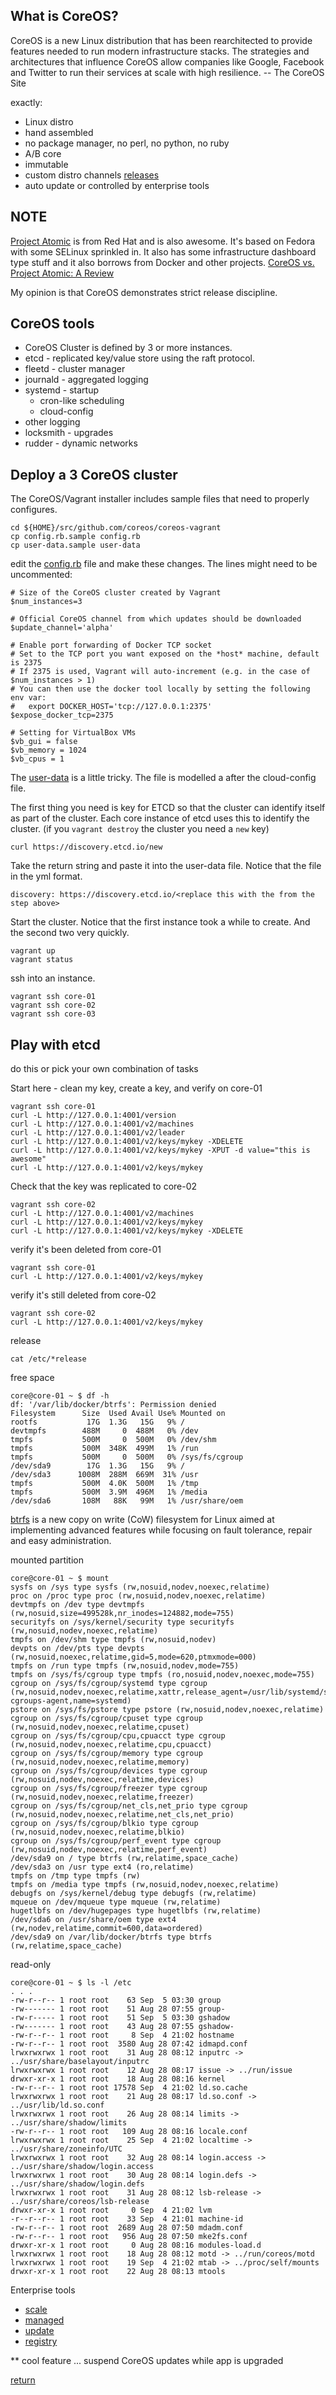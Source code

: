 What is CoreOS?
---------------

CoreOS is a new Linux distribution that has been rearchitected to provide features needed to run modern infrastructure stacks. The strategies and architectures that influence CoreOS allow companies like Google, Facebook and Twitter to run their services at scale with high resilience. -- The CoreOS Site

exactly:
- Linux distro
- hand assembled
- no package manager, no perl, no python, no ruby
- A/B core
- immutable
- custom distro channels [releases](http://coreos.com/releases)
- auto update or controlled by enterprise tools

NOTE
----

[Project Atomic](http://www.projectatomic.io/) is from Red Hat and is also awesome. It's based on Fedora with some SELinux sprinkled in. It also has some infrastructure dashboard type stuff and it also borrows from Docker and other projects. [CoreOS vs. Project Atomic: A Review](https://major.io/2014/05/13/coreos-vs-project-atomic-a-review/)

My opinion is that CoreOS demonstrates strict release discipline.


CoreOS tools
------------

- CoreOS Cluster is defined by 3 or more instances.
- etcd - replicated key/value store using the raft protocol.
- fleetd - cluster manager
- journald - aggregated logging
- systemd - startup
  - cron-like scheduling
  - cloud-config
- other logging
- locksmith - upgrades
- rudder - dynamic networks

Deploy a 3 CoreOS cluster
-------------------------

The CoreOS/Vagrant installer includes sample files that need to properly configures.

```
cd ${HOME}/src/github.com/coreos/coreos-vagrant
cp config.rb.sample config.rb
cp user-data.sample user-data
```

edit the [config.rb](https://github.com/coreos/coreos-vagrant/blob/master/config.rb.sample) file and make these changes. The lines might need to be uncommented:

```
# Size of the CoreOS cluster created by Vagrant
$num_instances=3

# Official CoreOS channel from which updates should be downloaded
$update_channel='alpha'

# Enable port forwarding of Docker TCP socket
# Set to the TCP port you want exposed on the *host* machine, default is 2375
# If 2375 is used, Vagrant will auto-increment (e.g. in the case of $num_instances > 1)
# You can then use the docker tool locally by setting the following env var:
#   export DOCKER_HOST='tcp://127.0.0.1:2375'
$expose_docker_tcp=2375

# Setting for VirtualBox VMs
$vb_gui = false
$vb_memory = 1024
$vb_cpus = 1
```

The [user-data](https://github.com/coreos/coreos-vagrant/blob/master/user-data.sample) is a little tricky. The file is modelled a after the cloud-config file.

The first thing you need is key for ETCD so that the cluster can identify itself as part of the cluster. Each core instance of etcd uses this to identify the cluster. (if you ```vagrant destroy``` the cluster you need a ```new``` key)

```
curl https://discovery.etcd.io/new
```

Take the return string and paste it into the user-data file. Notice that the file in the yml format.

```
discovery: https://discovery.etcd.io/<replace this with the from the step above>
```

Start the cluster. Notice that the first instance took a while to create. And the second two very quickly.

```
vagrant up
vagrant status
```

ssh into an instance.

```
vagrant ssh core-01
vagrant ssh core-02
vagrant ssh core-03
```

Play with etcd
--------------

do this or pick your own combination of tasks

Start here - clean my key, create a key, and verify on core-01
```
vagrant ssh core-01
curl -L http://127.0.0.1:4001/version
curl -L http://127.0.0.1:4001/v2/machines
curl -L http://127.0.0.1:4001/v2/leader
curl -L http://127.0.0.1:4001/v2/keys/mykey -XDELETE
curl -L http://127.0.0.1:4001/v2/keys/mykey -XPUT -d value="this is awesome"
curl -L http://127.0.0.1:4001/v2/keys/mykey
```

Check that the key was replicated to core-02
```
vagrant ssh core-02
curl -L http://127.0.0.1:4001/v2/machines
curl -L http://127.0.0.1:4001/v2/keys/mykey
curl -L http://127.0.0.1:4001/v2/keys/mykey -XDELETE
```

verify it's been deleted from core-01
```
vagrant ssh core-01
curl -L http://127.0.0.1:4001/v2/keys/mykey
```

verify it's still deleted from core-02
```
vagrant ssh core-02
curl -L http://127.0.0.1:4001/v2/keys/mykey
```

release
```
cat /etc/*release
```



free space
```
core@core-01 ~ $ df -h
df: '/var/lib/docker/btrfs': Permission denied
Filesystem      Size  Used Avail Use% Mounted on
rootfs           17G  1.3G   15G   9% /
devtmpfs        488M     0  488M   0% /dev
tmpfs           500M     0  500M   0% /dev/shm
tmpfs           500M  348K  499M   1% /run
tmpfs           500M     0  500M   0% /sys/fs/cgroup
/dev/sda9        17G  1.3G   15G   9% /
/dev/sda3      1008M  288M  669M  31% /usr
tmpfs           500M  4.0K  500M   1% /tmp
tmpfs           500M  3.9M  496M   1% /media
/dev/sda6       108M   88K   99M   1% /usr/share/oem
```


[btrfs](https://btrfs.wiki.kernel.org/index.php/Main_Page) is a new copy on write (CoW) filesystem for Linux aimed at implementing advanced features while focusing on fault tolerance, repair and easy administration.

mounted partition
```
core@core-01 ~ $ mount
sysfs on /sys type sysfs (rw,nosuid,nodev,noexec,relatime)
proc on /proc type proc (rw,nosuid,nodev,noexec,relatime)
devtmpfs on /dev type devtmpfs (rw,nosuid,size=499528k,nr_inodes=124882,mode=755)
securityfs on /sys/kernel/security type securityfs (rw,nosuid,nodev,noexec,relatime)
tmpfs on /dev/shm type tmpfs (rw,nosuid,nodev)
devpts on /dev/pts type devpts (rw,nosuid,noexec,relatime,gid=5,mode=620,ptmxmode=000)
tmpfs on /run type tmpfs (rw,nosuid,nodev,mode=755)
tmpfs on /sys/fs/cgroup type tmpfs (ro,nosuid,nodev,noexec,mode=755)
cgroup on /sys/fs/cgroup/systemd type cgroup (rw,nosuid,nodev,noexec,relatime,xattr,release_agent=/usr/lib/systemd/systemd-cgroups-agent,name=systemd)
pstore on /sys/fs/pstore type pstore (rw,nosuid,nodev,noexec,relatime)
cgroup on /sys/fs/cgroup/cpuset type cgroup (rw,nosuid,nodev,noexec,relatime,cpuset)
cgroup on /sys/fs/cgroup/cpu,cpuacct type cgroup (rw,nosuid,nodev,noexec,relatime,cpu,cpuacct)
cgroup on /sys/fs/cgroup/memory type cgroup (rw,nosuid,nodev,noexec,relatime,memory)
cgroup on /sys/fs/cgroup/devices type cgroup (rw,nosuid,nodev,noexec,relatime,devices)
cgroup on /sys/fs/cgroup/freezer type cgroup (rw,nosuid,nodev,noexec,relatime,freezer)
cgroup on /sys/fs/cgroup/net_cls,net_prio type cgroup (rw,nosuid,nodev,noexec,relatime,net_cls,net_prio)
cgroup on /sys/fs/cgroup/blkio type cgroup (rw,nosuid,nodev,noexec,relatime,blkio)
cgroup on /sys/fs/cgroup/perf_event type cgroup (rw,nosuid,nodev,noexec,relatime,perf_event)
/dev/sda9 on / type btrfs (rw,relatime,space_cache)
/dev/sda3 on /usr type ext4 (ro,relatime)
tmpfs on /tmp type tmpfs (rw)
tmpfs on /media type tmpfs (rw,nosuid,nodev,noexec,relatime)
debugfs on /sys/kernel/debug type debugfs (rw,relatime)
mqueue on /dev/mqueue type mqueue (rw,relatime)
hugetlbfs on /dev/hugepages type hugetlbfs (rw,relatime)
/dev/sda6 on /usr/share/oem type ext4 (rw,nodev,relatime,commit=600,data=ordered)
/dev/sda9 on /var/lib/docker/btrfs type btrfs (rw,relatime,space_cache)
```

read-only
```
core@core-01 ~ $ ls -l /etc
. . .
-rw-r--r-- 1 root root    63 Sep  5 03:30 group
-rw------- 1 root root    51 Aug 28 07:55 group-
-rw-r----- 1 root root    51 Sep  5 03:30 gshadow
-rw------- 1 root root    43 Aug 28 07:55 gshadow-
-rw-r--r-- 1 root root     8 Sep  4 21:02 hostname
-rw-r--r-- 1 root root  3580 Aug 28 07:42 idmapd.conf
lrwxrwxrwx 1 root root    31 Aug 28 08:12 inputrc -> ../usr/share/baselayout/inputrc
lrwxrwxrwx 1 root root    12 Aug 28 08:17 issue -> ../run/issue
drwxr-xr-x 1 root root    18 Aug 28 08:16 kernel
-rw-r--r-- 1 root root 17578 Sep  4 21:02 ld.so.cache
lrwxrwxrwx 1 root root    21 Aug 28 08:17 ld.so.conf -> ../usr/lib/ld.so.conf
lrwxrwxrwx 1 root root    26 Aug 28 08:14 limits -> ../usr/share/shadow/limits
-rw-r--r-- 1 root root   109 Aug 28 08:16 locale.conf
lrwxrwxrwx 1 root root    25 Sep  4 21:02 localtime -> ../usr/share/zoneinfo/UTC
lrwxrwxrwx 1 root root    32 Aug 28 08:14 login.access -> ../usr/share/shadow/login.access
lrwxrwxrwx 1 root root    30 Aug 28 08:14 login.defs -> ../usr/share/shadow/login.defs
lrwxrwxrwx 1 root root    31 Aug 28 08:12 lsb-release -> ../usr/share/coreos/lsb-release
drwxr-xr-x 1 root root     0 Sep  4 21:02 lvm
-r--r--r-- 1 root root    33 Sep  4 21:01 machine-id
-rw-r--r-- 1 root root  2689 Aug 28 07:50 mdadm.conf
-rw-r--r-- 1 root root   956 Aug 28 07:50 mke2fs.conf
drwxr-xr-x 1 root root     0 Aug 28 08:16 modules-load.d
lrwxrwxrwx 1 root root    18 Aug 28 08:12 motd -> ../run/coreos/motd
lrwxrwxrwx 1 root root    19 Sep  4 21:02 mtab -> ../proc/self/mounts
drwxr-xr-x 1 root root    22 Aug 28 08:13 mtools

```

Enterprise tools

- [scale](https://coreos.com/assets/images/media/Fleet-Scheduling.png)
- [managed](https://coreos.com/products/managed-linux/)
- [update](https://coreos.com/products/coreupdate/screenshots/)
- [registry](https://coreos.com/products/enterprise-registry/)

** cool feature ... suspend CoreOS updates while app is upgraded


[return](https://github.com/rbucker/cododemo/blob/master/README.md)
